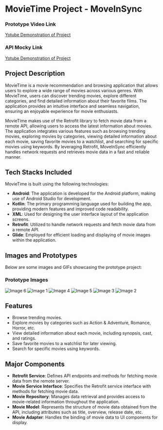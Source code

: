 # MovieTime Project - MoveInSync

### Prototype Video Link
[Yotube Demonstration of Project](https://youtu.be/5nqKhz1FE6A?si=7WBatHQc0PCuw8RD)
### API Mocky Link
[Yotube Demonstration of Project](https://run.mocky.io/v3/9ba4ce56-e933-4e43-97ae-a3caa234d80c)

## Project Description
MovieTime is a movie recommendation and browsing application that allows users to explore a wide range of movies across various genres. With MovieTime, users can discover trending movies, explore different categories, and find detailed information about their favorite films. The application provides an intuitive interface and seamless navigation, ensuring an enjoyable experience for movie enthusiasts.

MovieTime makes use of the Retrofit library to fetch movie data from a remote API, allowing users to access the latest information about movies. The application integrates various features such as browsing trending movies, exploring movies by categories, viewing detailed information about each movie, saving favorite movies to a watchlist, and searching for specific movies using keywords. By leveraging Retrofit, MoveInSync efficiently handles network requests and retrieves movie data in a fast and reliable manner.

## Tech Stacks Included
MovieTime is built using the following technologies:
- **Android**: The application is developed for the Android platform, making use of Android Studio for development.
- **Kotlin**: The primary programming language used for building the app, providing modern features and improved code readability.
- **XML**: Used for designing the user interface layout of the application screens.
- **Retrofit**: Utilized to handle network requests and fetch movie data from a remote API.
- **Glide**: Employed for efficient loading and displaying of movie images within the application.

## Images and Prototypes
Below are some images and GIFs showcasing the prototype project:

### Prototype Images
![Image 6](Assets/f.jpg)
![Image 1](Assets/a.jpg)
![Image 4](Assets/d.jpg)
![Image 5](Assets/e.jpg)
![Image 3](Assets/c.jpg)
![Image 2](Assets/b.jpg)


## Features
- Browse trending movies.
- Explore movies by categories such as Action & Adventure, Romance, Horror, etc.
- View detailed information about each movie, including synopsis, cast, and ratings.
- Save favorite movies to a watchlist for later viewing.
- Search for specific movies using keywords.

## Major Components
- **Retrofit Service**: Defines API endpoints and methods for fetching movie data from the remote server.
- **Movie Service Interface**: Specifies the Retrofit service interface with methods for fetching movie data.
- **Movie Repository**: Manages data retrieval and provides access to movie-related information throughout the application.
- **Movie Model**: Represents the structure of movie data obtained from the API, including attributes such as title, overview, release date, etc.
- **Movie Adapter**: Handles the binding of movie data to UI components for display.
